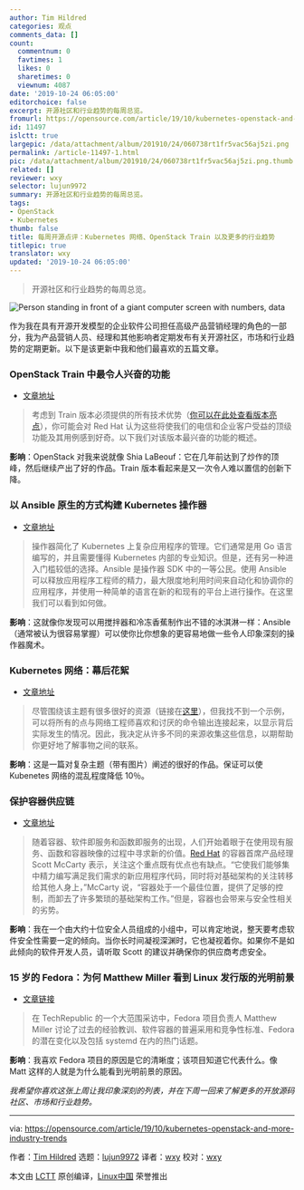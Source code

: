 ```yaml
---
author: Tim Hildred
categories: 观点
comments_data: []
count:
  commentnum: 0
  favtimes: 1
  likes: 0
  sharetimes: 0
  viewnum: 4087
date: '2019-10-24 06:05:00'
editorchoice: false
excerpt: 开源社区和行业趋势的每周总览。
fromurl: https://opensource.com/article/19/10/kubernetes-openstack-and-more-industry-trends
id: 11497
islctt: true
largepic: /data/attachment/album/201910/24/060738rt1fr5vac56aj5zi.png
permalink: /article-11497-1.html
pic: /data/attachment/album/201910/24/060738rt1fr5vac56aj5zi.png.thumb.jpg
related: []
reviewer: wxy
selector: lujun9972
summary: 开源社区和行业趋势的每周总览。
tags:
- OpenStack
- Kubernetes
thumb: false
title: 每周开源点评：Kubernetes 网络、OpenStack Train 以及更多的行业趋势
titlepic: true
translator: wxy
updated: '2019-10-24 06:05:00'
---
```



> 
> 开源社区和行业趋势的每周总览。
> 
> 
> 


![Person standing in front of a giant computer screen with numbers, data](/data/attachment/album/201910/24/060738rt1fr5vac56aj5zi.png "Person standing in front of a giant computer screen with numbers, data")


作为我在具有开源开发模型的企业软件公司担任高级产品营销经理的角色的一部分，我为产品营销人员、经理和其他影响者定期发布有关开源社区，市场和行业趋势的定期更新。以下是该更新中我和他们最喜欢的五篇文章。


### OpenStack Train 中最令人兴奋的功能


* [文章地址](https://www.redhat.com/en/blog/look-most-exciting-features-openstack-train)



> 
> 考虑到 Train 版本必须提供的所有技术优势（[你可以在此处查看版本亮点](https://releases.openstack.org/train/highlights.html)），你可能会对 Red Hat 认为这些将使我们的电信和企业客户受益的顶级功能及其用例感到好奇。以下我们对该版本最兴奋的功能的概述。
> 
> 
> 


**影响**：OpenStack 对我来说就像 Shia LaBeouf：它在几年前达到了炒作的顶峰，然后继续产出了好的作品。Train 版本看起来是又一次令人难以置信的创新下降。


### 以 Ansible 原生的方式构建 Kubernetes 操作器


* [文章地址](https://www.cncf.io/webinars/building-kubernetes-operators-in-an-ansible-native-way/)



> 
> 操作器简化了 Kubernetes 上复杂应用程序的管理。它们通常是用 Go 语言编写的，并且需要懂得 Kubernetes 内部的专业知识。但是，还有另一种进入门槛较低的选择。Ansible 是操作器 SDK 中的一等公民。使用 Ansible 可以释放应用程序工程师的精力，最大限度地利用时间来自动化和协调你的应用程序，并使用一种简单的语言在新的和现有的平台上进行操作。在这里我们可以看到如何做。
> 
> 
> 


**影响**：这就像你发现可以用搅拌器和冷冻香蕉制作出不错的冰淇淋一样：Ansible（通常被认为很容易掌握）可以使你比你想象的更容易地做一些令人印象深刻的操作器魔术。


### Kubernetes 网络：幕后花絮


* [文章地址](https://itnext.io/kubernetes-networking-behind-the-scenes-39a1ab1792bb)



> 
> 尽管围绕该主题有很多很好的资源（链接在[这里](https://github.com/nleiva/kubernetes-networking-links)），但我找不到一个示例，可以将所有的点与网络工程师喜欢和讨厌的命令输出连接起来，以显示背后实际发生的情况。因此，我决定从许多不同的来源收集这些信息，以期帮助你更好地了解事物之间的联系。
> 
> 
> 


**影响**：这是一篇对复杂主题（带有图片）阐述的很好的作品。保证可以使 Kubenetes 网络的混乱程度降低 10％。


### 保护容器供应链


* [文章地址](https://www.devprojournal.com/technology-trends/open-source/securing-the-container-supply-chain/)



> 
> 随着容器、软件即服务和函数即服务的出现，人们开始着眼于在使用现有服务、函数和容器映像的过程中寻求新的价值。[Red Hat](https://www.redhat.com/en) 的容器首席产品经理 Scott McCarty 表示，关注这个重点既有优点也有缺点。“它使我们能够集中精力编写满足我们需求的新应用程序代码，同时将对基础架构的关注转移给其他人身上，”McCarty 说，“容器处于一个最佳位置，提供了足够的控制，而卸去了许多繁琐的基础架构工作。”但是，容器也会带来与安全性相关的劣势。
> 
> 
> 


**影响**：我在一个由大约十位安全人员组成的小组中，可以肯定地说，整天要考虑软件安全性需要一定的倾向。当你长时间凝视深渊时，它也凝视着你。如果你不是如此倾向的软件开发人员，请听取 Scott 的建议并确保你的供应商考虑安全。


### 15 岁的 Fedora：为何 Matthew Miller 看到 Linux 发行版的光明前景


* [文章链接](https://www.techrepublic.com/article/fedora-at-15-why-matthew-miller-sees-a-bright-future-for-the-linux-distribution/)



> 
> 在 TechRepublic 的一个大范围采访中，Fedora 项目负责人 Matthew Miller 讨论了过去的经验教训、软件容器的普遍采用和竞争性标准、Fedora 的潜在变化以及包括 systemd 在内的热门话题。
> 
> 
> 


**影响**：我喜欢 Fedora 项目的原因是它的清晰度；该项目知道它代表什么。像 Matt 这样的人就是为什么能看到光明前景的原因。


*我希望你喜欢这张上周让我印象深刻的列表，并在下周一回来了解更多的开放源码社区、市场和行业趋势。*




---


via: <https://opensource.com/article/19/10/kubernetes-openstack-and-more-industry-trends>


作者：[Tim Hildred](https://opensource.com/users/thildred) 选题：[lujun9972](https://github.com/lujun9972) 译者：[wxy](https://github.com/wxy) 校对：[wxy](https://github.com/wxy)


本文由 [LCTT](https://github.com/LCTT/TranslateProject) 原创编译，[Linux中国](https://linux.cn/) 荣誉推出